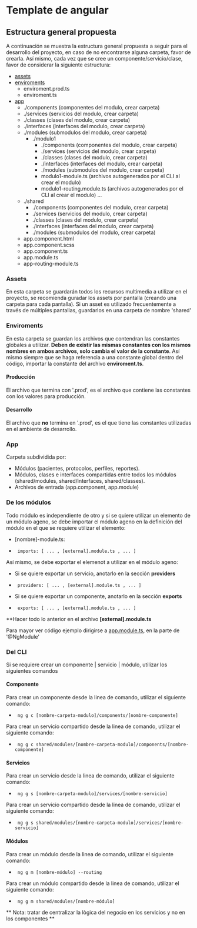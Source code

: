 # Template de angular

## Estructura general propuesta
A continuación se muestra la estructura general propuesta a seguir para el desarrollo del proyecto,
en caso de no encontrarse alguna carpeta, favor de crearla. Así mismo, cada vez que se cree un componente/servicio/clase, favor de considerar la siguiente estructura:
 - [assets](#assets) 
 - [enviroments](#enviroments)
    - enviroment.prod.ts
    - enviroment.ts
 - [app](#app)
    - ./components (componentes del modulo, crear carpeta)
    - ./services (servicios del modulo, crear carpeta)
    - ./classes (clases del modulo, crear carpeta)
    - ./interfaces (interfaces del modulo, crear carpeta)
    - ./modules (submodulos del modulo, crear carpeta)
        - ./modulo1
            - ./components (componentes del modulo, crear carpeta)
            - ./services (servicios del modulo, crear carpeta)
            - ./classes (clases del modulo, crear carpeta)
            - ./interfaces (interfaces del modulo, crear carpeta)
            - ./modules (submodulos del modulo, crear carpeta)
            - modulo1-module.ts (archivos autogenerados por el CLI al crear el modulo)
            - modulo1-routing.module.ts (archivos autogenerados por el CLI al crear el modulo)
        ...
    - ./shared
        - ./components (componentes del modulo, crear carpeta)
        - ./services (servicios del modulo, crear carpeta)
        - ./classes (clases del modulo, crear carpeta)
        - ./interfaces (interfaces del modulo, crear carpeta)
        - ./modules (submodulos del modulo, crear carpeta)
    - app.component.html
    - app.component.scss
    - app.component.ts
    - app.module.ts
    - app-routing-module.ts
### Assets
En esta carpeta se guardarán todos los recursos multimedia a utilizar en el proyecto, se recomienda guradar los assets por pantalla (creando una carpeta para cada pantalla).
Si un asset es utilizado frecuentemente a través de múltiples pantallas, guardarlos en una carpeta de nombre 'shared'
### Enviroments
En esta carpeta se guardan los archivos que contendran las constantes globales a utilizar. **Deben de existir las mismas constantes con los mismos nombres en ambos archivos, solo cambia el valor de la constante**.
Así mismo siempre que se haga referencia a una constante global dentro del código, importar la constante del archivo **enviroment.ts**.
#### Producción
El archivo que termina con '.prod', es el archivo que contiene las constantes con los valores para producción.
#### Desarrollo
El archivo que **no** termina en '.prod', es el que tiene las constantes utilizadas en el ambiente de desarrollo.

### App
Carpeta subdividida por:
 - Módulos (pacientes, protocolos, perfiles, reportes).
 - Módulos, clases e interfaces compartidas entre todos los módulos (shared/modules, shared/interfaces, shared/classes).
 - Archivos de entrada (app.component, app.module)
 
### De los módulos
Todo módulo es independiente de otro y si se quiere utilizar un elemento de un módulo ageno,
se debe importar el módulo ageno en la definición del módulo en el que se requiere utilizar el elemento:
 - [nombre]-module.ts:
 -      imports: [ ... , [external].module.ts , ... ]
Así mismo, se debe exportar el elemenot a utilizar en el módulo ageno:
 - Si se quiere exportar un servicio, anotarlo en la sección **providers**
  -      providers: [ ... , [external].module.ts , ... ]

 - Si se quiere exportar un componente, anotarlo en la sección **exports**
 -      exports: [ ... , [external].module.ts , ... ]

**Hacer todo lo anterior en el archivo **[external].module.ts**
 
 Para mayor ver código ejemplo dirigirse a [app.module.ts](src/app/app.module.ts), en la parte de '@NgModule'
 
 ### Del CLI
 Si se requiere crear un componente | servicio | módulo, utilizar los siguientes comandos
#### Componente
Para crear un componente desde la linea de comando, utilizar el siguiente comando:
 -      ng g c [nombre-carpeta-modulo]/components/[nombre-componente]
Para crear un servicio compartido desde la linea de comando, utilizar el siguiente comando:
 -      ng g c shared/modules/[nombre-carpeta-modulo]/components/[nombre-componente]
#### Servicios
Para crear un servicio desde la linea de comando, utilizar el siguiente comando:
 -      ng g s [nombre-carpeta-modulo]/services/[nombre-servicio]
Para crear un servicio compartido desde la linea de comando, utilizar el siguiente comando:
 -      ng g s shared/modules/[nombre-carpeta-modulo]/services/[nombre-servicio]
#### Módulos
Para crear un módulo desde la linea de comando, utilizar el siguiente comando:
 -      ng g m [nombre-módulo] --routing
Para crear un módulo compartido desde la linea de comando, utilizar el siguiente comando:
 -      ng g m shared/modules/[nombre-módulo]

 
** Nota: tratar de centralizar la lògica del negocio en los servicios y no en los componentes **
